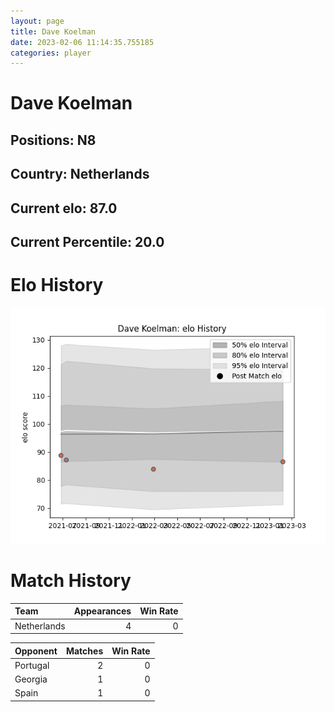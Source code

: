 ```yaml
---  
layout: page  
title: Dave Koelman  
date: 2023-02-06 11:14:35.755185  
categories: player  
---
```

# Dave Koelman

## Positions: N8

## Country: Netherlands

## Current elo: 87.0

## Current Percentile: 20.0

# Elo History


![elo history](history_DaveKoelman.png)
# Match History


| Team        |   Appearances |   Win Rate |
|:------------|--------------:|-----------:|
| Netherlands |             4 |          0 |

| Opponent   |   Matches |   Win Rate |
|:-----------|----------:|-----------:|
| Portugal   |         2 |          0 |
| Georgia    |         1 |          0 |
| Spain      |         1 |          0 |